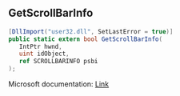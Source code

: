 ## GetScrollBarInfo

```csharp
[DllImport("user32.dll", SetLastError = true)]
public static extern bool GetScrollBarInfo(
   IntPtr hwnd,
   uint idObject,
   ref SCROLLBARINFO psbi
);
```

Microsoft documentation: [Link](https://docs.microsoft.com/en-us/windows/win32/api/winuser/nf-winuser-getscrollbarinfo)

